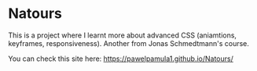 # Natours

This is a project where I learnt more about advanced CSS (aniamtions, keyframes, responsiveness). Another from Jonas Schmedtmann's course.

You can check this site here: https://pawelpamula1.github.io/Natours/
